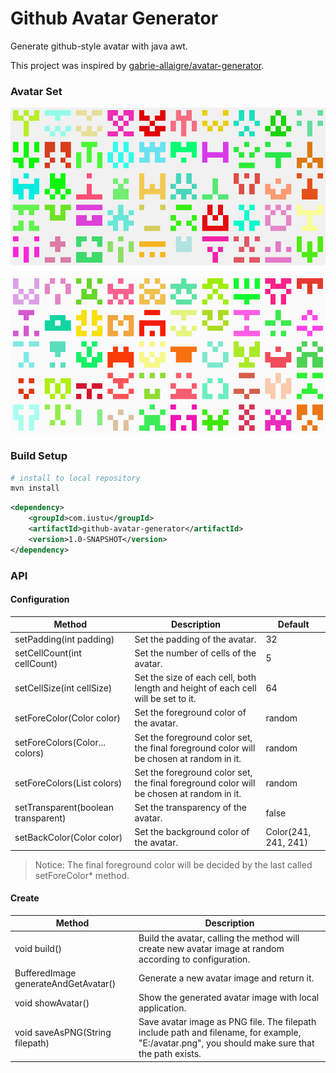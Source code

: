 # Github Avatar Generator

Generate github-style avatar with java awt.

This project was inspired by [gabrie-allaigre/avatar-generator](https://github.com/gabrie-allaigre/avatar-generator).

### Avatar Set

![](/img/01.png)

![](/img/02.png)

### Build Setup

```bash
# install to local repository
mvn install
```

```xml
<dependency>
    <groupId>com.iustu</groupId>
    <artifactId>github-avatar-generator</artifactId>
    <version>1.0-SNAPSHOT</version>
</dependency>
```

### API

#### Configuration

|Method|Description|Default|
|---|---|---|
|setPadding(int padding)|Set the padding of the avatar.|32|
|setCellCount(int cellCount)|Set the number of cells of the avatar.|5|
|setCellSize(int cellSize)|Set the size of each cell, both length and height of each cell will be set to it.|64|
|setForeColor(Color color)|Set the foreground color of the avatar.|random|
|setForeColors(Color... colors)|Set the foreground color set, the final foreground color will be chosen at random in it.|random|
|setForeColors(List<Color> colors)|Set the foreground color set, the final foreground color will be chosen at random in it.|random|
|setTransparent(boolean transparent)|Set the transparency of the avatar.|false|
|setBackColor(Color color)|Set the background color of the avatar.|Color(241, 241, 241)|

> Notice:
> The final foreground color will be decided by the last called setForeColor* method.

#### Create

|Method|Description|
|---|---|
|void build()|Build the avatar, calling the method will create new avatar image at random according to configuration.|
|BufferedImage generateAndGetAvatar()|Generate a new avatar image and return it.|
|void showAvatar()|Show the generated avatar image with local application.|
|void saveAsPNG(String filepath)|Save avatar image as PNG file. The filepath include path and filename, for example, "E:/avatar.png", you should make sure that the path exists.|



